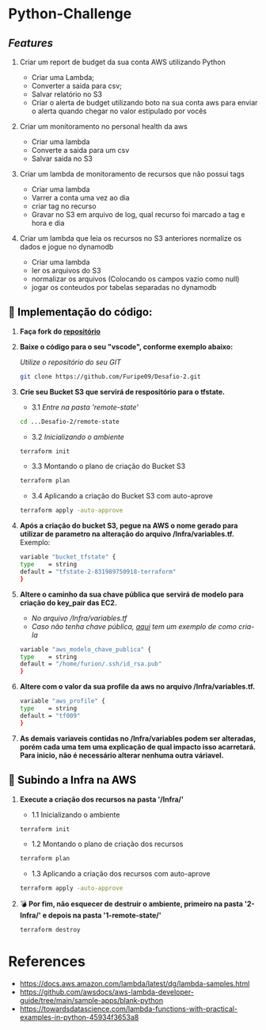 # Python-Challenge

## _Features_
1.  Criar um report de budget da sua conta AWS utilizando Python
      -  Criar uma Lambda;
      -  Converter a saida para csv;
      -  Salvar relatório no S3
      -  Criar o alerta de budget utilizando boto na sua conta aws para enviar o alerta quando chegar no valor estipulado por vocês

2.  Criar um monitoramento no personal health da aws
      -  Criar uma lambda
      -  Converte a saida para um csv
      -  Salvar  saida no S3

3.  Criar um lambda de monitoramento de recursos que não possui tags
      -  Criar uma lambda
      -  Varrer a conta uma vez ao dia
      -  criar tag no recurso
      -  Gravar no S3 em arquivo de log, qual recurso foi marcado a tag e hora e dia

4.  Criar um lambda que leia os recursos no S3 anteriores normalize os dados e jogue no dynamodb
      -  Criar uma lambda
      -  ler os arquivos do S3
      -  normalizar os arquivos (Colocando os campos vazio como null)
      -  jogar os conteudos  por tabelas separadas no dynamodb

## :wrench: <span style="color:black"><b> Implementação do código: </b> </span>    

1. **Faça fork do [repositório](https://github.com/Furipe09/Desafio-2.git)**

2. **Baixe o código para o seu "vscode", conforme exemplo abaixo:**
   
   *Utilize o repositório do seu GIT*
    ```sh
    git clone https://github.com/Furipe09/Desafio-2.git
    ```
    
3.  **Crie seu Bucket S3 que servirá de respositório para o tfstate.**
    - 3.1 *Entre na pasta 'remote-state'*
    ```sh
    cd ...Desafio-2/remote-state
    ```
    - 3.2 *Inicializando o ambiente*
    ```sh
    terraform init
    ```
    - 3.3  Montando o plano de criação do Bucket S3
    ```sh
    terraform plan
    ```
    - 3.4 Aplicando a criação do Bucket S3 com auto-aprove
    ```sh
    terraform apply -auto-approve
    ```
    
4.  **Após a criação do bucket S3, pegue na AWS o nome gerado para utilizar de parametro na alteração do arquivo /Infra/variables.tf.** 
  Exemplo:

    ```sh
    variable "bucket_tfstate" {
    type    = string
    default = "tfstate-2-831989750918-terraform"
    } 
    ```
5. **Altere o caminho da sua chave pública  que servirá de modelo para criação do key_pair das EC2.** 
   - *No arquivo /Infra/variables.tf*
   - *Caso não tenha chave pública, [aqui](https://www.spiritsec.com/2019/06/04/como-gerar-e-usar-chaves-ssh-no-linux/) tem um exemplo de como cria-la*
    ```sh
    variable "aws_modelo_chave_publica" {
    type    = string
    default = "/home/furion/.ssh/id_rsa.pub"
    }
    ```
6. **Altere com o valor da sua profile da aws no arquivo /Infra/variables.tf.** 
   
    ```sh
    variable "aws_profile" {
    type    = string
    default = "tf009"
    }
    ```

7. **As demais variaveis contidas no /Infra/variables podem ser alteradas, porém cada uma tem uma explicação de qual impacto isso acarretará. Para inicio, não é necessário alterar nenhuma outra váriavel.**     


## :rocket: <span style="color:black"><b> Subindo a Infra na AWS </b> </span>    


1.  **Execute a criação dos recursos na pasta '/Infra/'**
    - 1.1 Inicializando o ambiente

    ```sh
    terraform init
    ```
    - 1.2  Montando o plano de criação dos recursos
    ```sh
    terraform plan
    ```
    - 1.3 Aplicando a criação dos recursos com auto-aprove
    ```sh
    terraform apply -auto-approve
    ```
2. :bomb: **Por fim, não esquecer de destruir o ambiente, primeiro na pasta '2-Infra/' e depois na pasta '1-remote-state/'**
    ```sh
    terraform destroy
    ```
# **References**
  - https://docs.aws.amazon.com/lambda/latest/dg/lambda-samples.html
  - https://github.com/awsdocs/aws-lambda-developer-guide/tree/main/sample-apps/blank-python
  - https://towardsdatascience.com/lambda-functions-with-practical-examples-in-python-45934f3653a8
